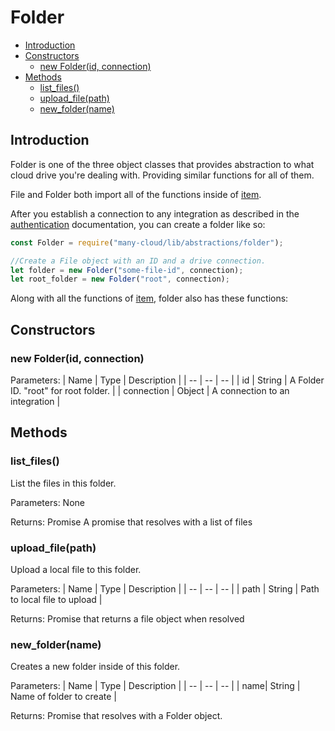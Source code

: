 ﻿# Folder
- [Introduction](#introduction)
- [Constructors](#constructors)
  * [new Folder(id, connection)](#new-folderid-connection)
- [Methods](#methods)
  * [list_files()](#list_files)
  * [upload_file(path)](#upload_filepath)
  * [new_folder(name)](#new_foldername)
## Introduction
Folder is one of the three object classes that provides abstraction to what cloud drive you're dealing with. Providing similar functions for all of them.

File and Folder both import all of the functions inside of [item](item.md).

After you establish a connection to any integration as described in the [authentication](authentication.md) documentation, you can create a folder like so:
```js
const Folder = require("many-cloud/lib/abstractions/folder");

//Create a File object with an ID and a drive connection.
let folder = new Folder("some-file-id", connection);
let root_folder = new Folder("root", connection);
```

Along with all the functions of [item](item.md), folder also has these functions:

## Constructors

### new Folder(id, connection)

Parameters:
| Name | Type | Description |
| -- | -- | -- |
| id | String | A Folder ID. "root" for root folder. |
| connection | Object | A connection to an integration |

## Methods

### list_files()
List the files in this folder.

Parameters: None

Returns: Promise A promise that resolves with a list of files

### upload_file(path)
Upload a local file to this folder.

Parameters:
| Name | Type | Description |
| -- | -- | -- |
| path | String | Path to local file to upload |

Returns: Promise that returns a file object when resolved

### new_folder(name)
Creates a new folder inside of this folder.

Parameters:
| Name | Type | Description |
| -- | -- | -- |
| name| String | Name of folder to create |

Returns: Promise that resolves with a Folder object.
